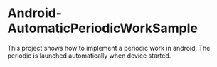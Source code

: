 Android-AutomaticPeriodicWorkSample
===================================

This project shows how to implement a periodic work in android. The periodic is launched automatically when device started.

